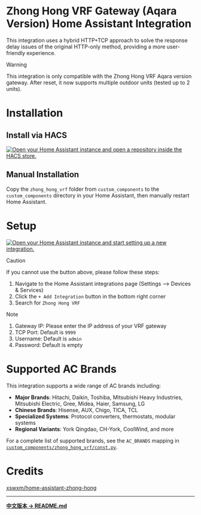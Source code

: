 # Zhong Hong VRF Gateway (Aqara Version) Home Assistant Integration

This integration uses a hybrid HTTP+TCP approach to solve the response delay issues of the original HTTP-only method, providing a more user-friendly experience.

> [!WARNING]
> 
> This integration is only compatible with the Zhong Hong VRF Aqara version gateway. After reset, it now supports multiple outdoor units (tested up to 2 units).

# Installation

## Install via HACS

[![Open your Home Assistant instance and open a repository inside the HACS store.](https://my.home-assistant.io/badges/hacs_repository.svg)](https://my.home-assistant.io/redirect/hacs_repository/?owner=Johnnybyzhang&repository=Zhong_Hong_VRF&category=integration)

## Manual Installation

Copy the `zhong_hong_vrf` folder from `custom_components` to the `custom_components` directory in your Home Assistant, then manually restart Home Assistant.

# Setup

[![Open your Home Assistant instance and start setting up a new integration.](https://my.home-assistant.io/badges/config_flow_start.svg)](https://my.home-assistant.io/redirect/config_flow_start/?domain=zhong_hong_vrf)

> [!CAUTION]
> 
> If you cannot use the button above, please follow these steps:
> 
> 1. Navigate to the Home Assistant integrations page (Settings --> Devices & Services)
> 2. Click the `+ Add Integration` button in the bottom right corner
> 3. Search for `Zhong Hong VRF`

> [!NOTE]
> 
> 1. Gateway IP: Please enter the IP address of your VRF gateway
> 2. TCP Port: Default is `9999`
> 3. Username: Default is `admin`
> 4. Password: Default is empty

# Supported AC Brands

This integration supports a wide range of AC brands including:
- **Major Brands**: Hitachi, Daikin, Toshiba, Mitsubishi Heavy Industries, Mitsubishi Electric, Gree, Midea, Haier, Samsung, LG
- **Chinese Brands**: Hisense, AUX, Chigo, TICA, TCL
- **Specialized Systems**: Protocol converters, thermostats, modular systems
- **Regional Variants**: York Qingdao, CH-York, CoolWind, and more

For a complete list of supported brands, see the `AC_BRANDS` mapping in [`custom_components/zhong_hong_vrf/const.py`](https://github.com/Johnnybyzhang/Zhong_Hong_VRF/blob/main/custom_components/zhong_hong_vrf/const.py).

# Credits
[xswxm/home-assistant-zhong-hong](https://github.com/xswxm/home-assistant-zhong-hong)

---

**[中文版本 → README.md](./README.md)**